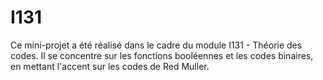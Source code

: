 # I131
Ce mini-projet a été réalisé dans le cadre du module I131 - Théorie des codes. 
Il se concentre sur les fonctions booléennes et les codes binaires, en mettant l'accent sur les codes de Red Muller.
